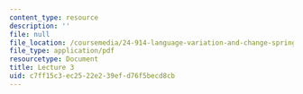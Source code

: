 ```yaml
---
content_type: resource
description: ''
file: null
file_location: /coursemedia/24-914-language-variation-and-change-spring-2019/c7ff15c3ec2522e239efd76f5becd8cb_MIT24_914s19_lec3.pdf
file_type: application/pdf
resourcetype: Document
title: Lecture 3
uid: c7ff15c3-ec25-22e2-39ef-d76f5becd8cb
---
```

